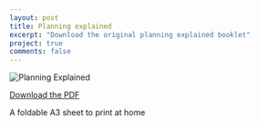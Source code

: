 ```yaml
---
layout: post
title: Planning explained
excerpt: "Download the original planning explained booklet"
project: true
comments: false
---
```


![Planning Explained](https://github.com/ConcreteAction/concreteaction.github.io/blob/master/assets/img/PlanningExplained_Excerpt.jpg)



[Download the PDF](https://github.com/ConcreteAction/concreteaction.github.io/blob/master/assets/img/PlanningExplained.pdf "Planning Explained") 

A foldable A3 sheet to print at home
